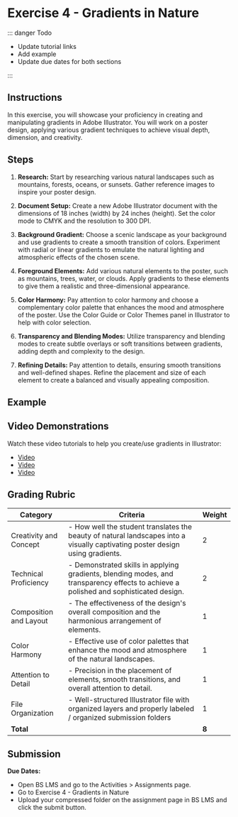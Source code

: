 # Exercise 4 - Gradients in Nature

::: danger Todo

- Update tutorial links
- Add example
- Update due dates for both sections

:::

## Instructions

In this exercise, you will showcase your proficiency in creating and manipulating gradients in Adobe Illustrator. You will work on a poster design, applying various gradient techniques to achieve visual depth, dimension, and creativity.

## Steps

1. **Research:** Start by researching various natural landscapes such as mountains, forests, oceans, or sunsets. Gather reference images to inspire your poster design.

2. **Document Setup:** Create a new Adobe Illustrator document with the dimensions of 18 inches (width) by 24 inches (height). Set the color mode to CMYK and the resolution to 300 DPI.

3. **Background Gradient:** Choose a scenic landscape as your background and use gradients to create a smooth transition of colors. Experiment with radial or linear gradients to emulate the natural lighting and atmospheric effects of the chosen scene.

4. **Foreground Elements:** Add various natural elements to the poster, such as mountains, trees, water, or clouds. Apply gradients to these elements to give them a realistic and three-dimensional appearance.

5. **Color Harmony:** Pay attention to color harmony and choose a complementary color palette that enhances the mood and atmosphere of the poster. Use the Color Guide or Color Themes panel in Illustrator to help with color selection.

6. **Transparency and Blending Modes:** Utilize transparency and blending modes to create subtle overlays or soft transitions between gradients, adding depth and complexity to the design.

7. **Refining Details:** Pay attention to details, ensuring smooth transitions and well-defined shapes. Refine the placement and size of each element to create a balanced and visually appealing composition.

## Example

## Video Demonstrations

Watch these video tutorials to help you create/use gradients in Illustrator:

- [Video]()
- [Video]()
- [Video]()

## Grading Rubric

| Category               | Criteria                                                                                                                              | Weight |
| ---------------------- | ------------------------------------------------------------------------------------------------------------------------------------- | ------ |
| Creativity and Concept | - How well the student translates the beauty of natural landscapes into a visually captivating poster design using gradients.         | 2      |
| Technical Proficiency  | - Demonstrated skills in applying gradients, blending modes, and transparency effects to achieve a polished and sophisticated design. | 2      |
| Composition and Layout | - The effectiveness of the design's overall composition and the harmonious arrangement of elements.                                   | 1      |
| Color Harmony          | - Effective use of color palettes that enhance the mood and atmosphere of the natural landscapes.                                     | 1      |
| Attention to Detail    | - Precision in the placement of elements, smooth transitions, and overall attention to detail.                                        | 1      |
| File Organization      | - Well-structured Illustrator file with organized layers and properly labeled / organized submission folders                          | 1      |
| **Total**              |                                                                                                                                       | **8**  |

## Submission

**Due Dates:**

<Badge text="Section 010: Thursday September 28th @9:00pm" />
<Badge type="error" text="Section 020: Thursday September 28th @7:00pm" />

- Open BS LMS and go to the Activities > Assignments page.
- Go to Exercise 4 - Gradients in Nature
- Upload your compressed folder on the assignment page in BS LMS and click the submit button.
